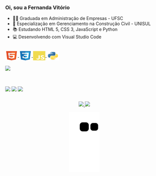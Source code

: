 ### Oi, sou a Fernanda Vitório 

- 👩‍🎓 Graduada em Administração de Empresas - UFSC
- 🏡 Especialização em Gerenciamento na Construção Civil - UNISUL
- 📚 Estudando HTML 5, CSS 3, JavaScript e Python
- 💻 Desenvolvendo com Visual Studio Code

<br>

<div>
<a href="https://github.com/FeVitorio" </a> <img align="center" height="30" width="40"src="https://raw.githubusercontent.com/devicons/devicon/master/icons/html5/html5-original.svg"/>
<a href="https://github.com/FeVitorio" </a> <img align="center" height="30" width="40"src="https://raw.githubusercontent.com/devicons/devicon/master/icons/css3/css3-original.svg"/>
<a href="https://github.com/FeVitorio" </a> <img align="center" height="30" width="40"src="https://raw.githubusercontent.com/devicons/devicon/master/icons/javascript/javascript-plain.svg"/>
<img align="center" alt="Rafa-Python" height="30" width="40" src="https://raw.githubusercontent.com/devicons/devicon/master/icons/python/python-original.svg">

<br>

</div>


<br>

<div>
<img src="https://img.shields.io/badge/Visual_Studio_Code-0078D4?style=for-the-badge&logo=visual%20studio%20code&logoColor=white"/>
</div>

##
<br>

<div>
<a href = "mailto:fevitorio4@gmail.com"><img src="https://img.shields.io/badge/Gmail-D14836?style=for-the-badge&logo=gmail&logoColor=white"></a>
<a href="https://discord.com/channels/Fernanda Vitorio#6855"_blank"><img src="https://img.shields.io/badge/Discord-7289DA?style=for-the-badge&logo=discord&logoColor=white" target="_blank"></a>
<a href="https://www.linkedin.com/in/fernanda-vit%C3%B3rio-a17358248/" target="_blank"><img src="https://img.shields.io/badge/-LinkedIn-%230077B5?style=for-the-badge&logo=linkedin&logoColor=white" target="_blank"></a>


</div>

##

<div align="center">
  <a href="https://github.com/fevitorio">
  <img height="150em" src="https://github-readme-stats.vercel.app/api?username=fevitorio&show_icons=true&theme=tokyonight&include_all_commits=true&count_private=true"/>
  <img height="150em" src="https://github-readme-stats.vercel.app/api/top-langs/?username=fevitorio&layout=compact&langs_count=7&theme=tokyonight"/>
  
  ![Snake animation](https://github.com/fevitorio/fevitorio/blob/output/github-contribution-grid-snake.svg)
  
</div>


